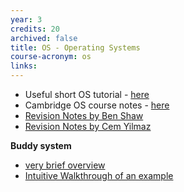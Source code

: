 ```yaml
---
year: 3
credits: 20
archived: false
title: OS - Operating Systems
course-acronym: os
links:
---
```


- Useful short OS tutorial - [here](http://www.tutorialspoint.com/operating_system/index.htm)
- Cambridge OS course notes - [here](http://www.cl.cam.ac.uk/teaching/1011/OpSystems/os1a-slides.pdf)
- [Revision Notes by Ben Shaw](https://github.com/benshaaw/revision/tree/master/OS)
- [Revision Notes by Cem Yilmaz](https://github.com/cem-yilmaz/OS-Revision)

**Buddy system**

- [very brief overview](https://www.memorymanagement.org/mmref/alloc.html#buddy-system)
- [Intuitive Walkthrough of an example](https://www.youtube.com/watch?v=1pCC6pPAtio)

